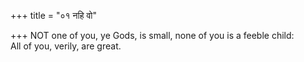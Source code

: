 +++
title = "०१ नहि वो"

+++
NOT one of you, ye Gods, is small, none of you is a feeble child:  
     All of you, verily, are great.
